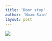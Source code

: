 ```yaml
---
title: 'Door stop'
author: 'Noam Sain'
layout: post
---
```


[![](http://2.bp.blogspot.com/_8aN4krk1nsk/TJn9OeqFeFI/AAAAAAAAAfk/t0I1stj0cyk/s320/photo.JPG)](http://2.bp.blogspot.com/_8aN4krk1nsk/TJn9OeqFeFI/AAAAAAAAAfk/t0I1stj0cyk/s1600/photo.JPG)